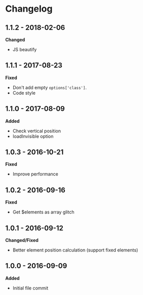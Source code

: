 # Changelog

## 1.1.2 - 2018-02-06
**Changed**

* JS beautify

## 1.1.1 - 2017-08-23
**Fixed**

* Don't add empty ```options['class']```.
* Code style

## 1.1.0 - 2017-08-09
**Added**

* Check vertical position
* loadInvisible option

## 1.0.3 - 2016-10-21
**Fixed**

* Improve performance

## 1.0.2 - 2016-09-16
**Fixed**

* Get $elements as array glitch

## 1.0.1 - 2016-09-12
**Changed/Fixed**

* Better element position calculation (support fixed elements)

## 1.0.0 - 2016-09-09
**Added**

* Initial file commit
